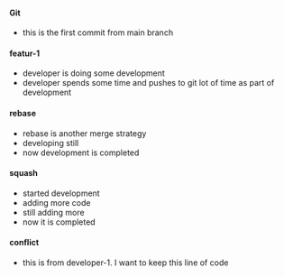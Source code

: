 #### Git
* this is the first commit from main branch

#### featur-1
* developer is doing some development
* developer spends some time and pushes to git lot of time as part of development

#### rebase
* rebase is another merge strategy
* developing still
* now development is completed

#### squash
* started development
* adding more code
* still adding more
* now it is completed

#### conflict
* this is from developer-1. I want to keep this line of code